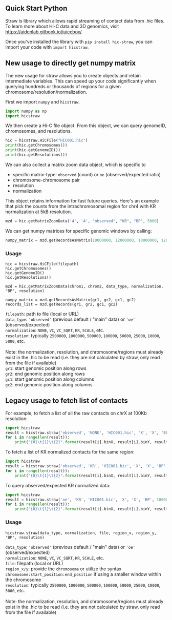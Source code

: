 ## Quick Start Python

Straw is library which allows rapid streaming of contact data from .hic files. 
To learn more about Hi-C data and 3D genomics, visit https://aidenlab.gitbook.io/juicebox/

Once you've installed the library with `pip install hic-straw`, you can import your code with `import hicstraw`. 

## New usage to directly get numpy matrix

The new usage for straw allows you to create objects and retain intermediate variables.
This can speed up your code significantly when querying hundreds or thousands of regions
for a given chromosome/resolution/normalization.

First we import `numpy` and `hicstraw`.
```python
import numpy as np
import hicstraw
```

We then create a Hi-C file object. 
From this object, we can query genomeID, chromosomes, and resolutions.
```python
hic = hicstraw.HiCFile("HIC001.hic")
print(hic.getChromosomes())
print(hic.getGenomeID())
print(hic.getResolutions())
```

We can also collect a matrix zoom data object, which is specific to 
- specific matrix-type: `observed` (count) or `oe` (observed/expected ratio)
- chromosome-chromosome pair
- resolution
- normalization

This object retains information for fast future queries. 
Here's an example that pick the counts from the intrachromosomal region for chr4 
with KR normalization at 5kB resolution.
```python
mzd = hic.getMatrixZoomData('4', '4', "observed", "KR", "BP", 5000)
```

We can get numpy matrices for specific genomic windows by calling:
```python
numpy_matrix = mzd.getRecordsAsMatrix(10000000, 12000000, 10000000, 12000000)
```

### Usage
```
hic = hicstraw.HiCFile(filepath)
hic.getChromosomes()
hic.getGenomeID()
hic.getResolutions()

mzd = hic.getMatrixZoomData(chrom1, chrom2, data_type, normalization, "BP", resolution)

numpy_matrix = mzd.getRecordsAsMatrix(gr1, gr2, gc1, gc2)
records_list = mzd.getRecords(gr1, gr2, gc1, gc2)
```

`filepath`: path to file (local or URL)<br>
`data_type`: `'observed'` (previous default / "main" data) or `'oe'` (observed/expected)<br>
`normalization`: `NONE`, `VC`, `VC_SQRT`, `KR`, `SCALE`, etc.<br>
`resolution`: typically `2500000`, `1000000`, `500000`, `100000`, `50000`, `25000`, `10000`, `5000`, etc.<br><br>
Note: the normalization, resolution, and chromosome/regions must already exist in the .hic to be read 
(i.e. they are not calculated by straw, only read from the file if available)<br>
`gr1`: start genomic position along rows<br>
`gr2`: end genomic position along rows<br>
`gc1`: start genomic position along columns<br>
`gc2`: end genomic position along columns<br>


## Legacy usage to fetch list of contacts

For example, to fetch a list of all the raw contacts on chrX at 100Kb resolution:

```python
import hicstraw
result = hicstraw.straw('observed', 'NONE', 'HIC001.hic', 'X', 'X', 'BP', 1000000)
for i in range(len(result)):
    print("{0}\t{1}\t{2}".format(result[i].binX, result[i].binY, result[i].counts))
```

To fetch a list of KR normalized contacts for the same region:
```python
import hicstraw
result = hicstraw.straw('observed', 'KR', 'HIC001.hic', 'X', 'X', 'BP', 1000000)
for i in range(len(result)):
    print("{0}\t{1}\t{2}".format(result[i].binX, result[i].binY, result[i].counts))
```

To query observed/expected KR normalized data:
```python
import hicstraw
result = hicstraw.straw('oe', 'KR', 'HIC001.hic', 'X', 'X', 'BP', 1000000)
for i in range(len(result)):
    print("{0}\t{1}\t{2}".format(result[i].binX, result[i].binY, result[i].counts))
```

### Usage
```
hicstraw.straw(data_type, normalization, file, region_x, region_y, 'BP', resolution)
```

`data_type`: `'observed'` (previous default / "main" data) or `'oe'` (observed/expected)<br>
`normalization`: `NONE`, `VC`, `VC_SQRT`, `KR`, `SCALE`, etc.<br>
`file`: filepath (local or URL)<br>
`region_x/y`: provide the `chromosome` or utilize the syntax `chromosome:start_position:end_position` if using a smaller window within the chromosome<br>
`resolution`: typically `2500000`, `1000000`, `500000`, `100000`, `50000`, `25000`, `10000`, `5000`, etc.<br><br>
Note: the normalization, resolution, and chromosome/regions must already exist in the .hic to be read 
(i.e. they are not calculated by straw, only read from the file if available)<br>
